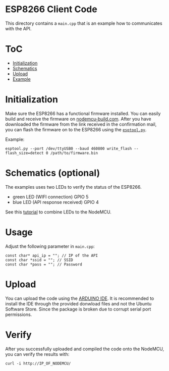 # ESP8266 Client Code
This directory contains a `main.cpp` that is an example how to communicates with the API.

# ToC
* [Initialization](#Initialization)
* [Schematics](#Schematics) 
* [Upload](#Upload)
* [Example](#Example)  

# Initialization
Make sure the ESP8266 has a functional firmware installed.
You can easily build and receive the firmware on [nodemcu-build.com](https://nodemcu-build.com/).
After you have downloaded the firmware from the link received in the confirmation mail, you can flash the firmware on to the
ESP8266 using the [`esptool.py`](https://nodemcu.readthedocs.io/en/latest/flash/).

Example:

`esptool.py --port /dev/ttyUSB0 --baud 460800 write_flash --flash_size=detect 0 /path/to/firmware.bin`
 
 
# Schematics (optional)
The examples uses two LEDs to verify the status of the ESP8266.

* green LED (WIFI connection) GPIO 5
* blue LED (API response received) GPIO 4

See this [tutorial](https://www.instructables.com/id/NodeMCU-Basic-Project-Blink-a-LED/) to combine LEDs to the NodeMCU.
# Usage
Adjust the following parameter in `main.cpp`:

```
const char* api_ip = ""; // IP of the API 
const char *ssid = ""; // SSID 
const char *pass = ""; // Password 
```


# Upload
You can upload the code using the [ARDUINO IDE](https://www.arduino.cc/en/main/software).
It is recommended to install the IDE through the provided donwload files and not the Ubuntu Software Store. Since the
package is broken due to corrupt serial port permissions.

# Verify
After you successfully uploaded and compiled the code onto the NodeMCU, you can verify the results with:

```
curl -i http://IP_OF_NODEMCU/ 
```
